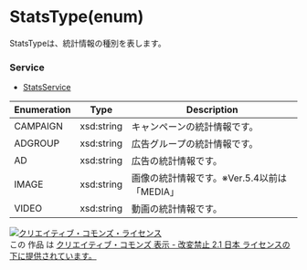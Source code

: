 # StatsType(enum)
StatsTypeは、統計情報の種別を表します。
 
### Service
+ [StatsService](../services/StatsService.md)

| Enumeration | Type | Description |
|---|---|---|
| CAMPAIGN | xsd:string | キャンペーンの統計情報です。 |
| ADGROUP | xsd:string | 広告グループの統計情報です。 |
| AD | xsd:string | 広告の統計情報です。 |
| IMAGE | xsd:string | 画像の統計情報です。※Ver.5.4以前は「MEDIA」　|
| VIDEO | xsd:string | 動画の統計情報です。 |

<a rel="license" href="http://creativecommons.org/licenses/by-nd/2.1/jp/">
<img alt="クリエイティブ・コモンズ・ライセンス" style="border-width:0" src="https://i.creativecommons.org/l/by-nd/2.1/jp/88x31.png" />
</a><br />
この 作品 は <a rel="license" href="http://creativecommons.org/licenses/by-nd/2.1/jp/">
クリエイティブ・コモンズ 表示 - 改変禁止 2.1 日本 ライセンスの下に提供されています。</a>

